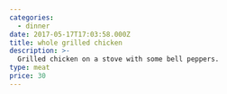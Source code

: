 ```yaml
---
categories:
  - dinner
date: 2017-05-17T17:03:58.000Z
title: whole grilled chicken
description: >-
  Grilled chicken on a stove with some bell peppers.
type: meat
price: 30
---
```

